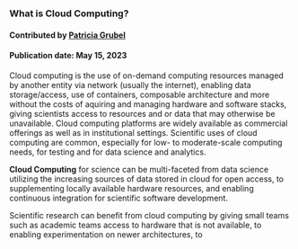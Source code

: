 ### What is Cloud Computing?
#### Contributed by  [Patricia Grubel](https://github.com/pagrubel)
#### Publication date: May 15, 2023

<!--- deck start --->
Cloud computing is the use of on-demand computing resources managed by another entity via network (usually the internet), enabling data storage/access, use of containers, composable architecture and more without the costs of aquiring and managing hardware and software stacks, giving scientists access to resources and or data that may otherwise be unavailable. Cloud computing platforms are widely available as commercial offerings as well as in institutional settings. Scientific uses of cloud computing are common, especially for low- to moderate-scale computing needs, for testing and for data science and analytics.

<!--- deck end --->

<!--- body start --->
**Cloud Computing** for science can be multi-faceted from data science utilizing the increasing sources of data stored in cloud for open access, to supplementing locally available hardware resources, and enabling continuous integration for scientific software development.

Scientific research can benefit from cloud computing by giving small teams such as academic teams access to hardware that is not available, to enabling experimentation on newer architectures, to



<!--- body end  --->
 
<!---
Publish: yes
Pinned: yes
Topics: cloud computing
--->
